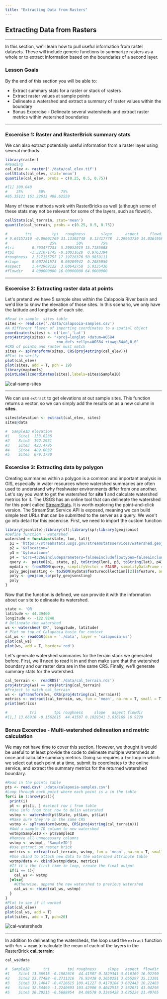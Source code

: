 ```yaml
---
title: "Extracting Data from Rasters"
---
```


## Extracting Data from Rasters

---

In this section, we'll learn how to pull useful information from raster datasets. These will include generic functions to summarize rasters as a whole or to extract information based on the boundaries of a second layer. 

### Lesson Goals

By the end of this section you will be able to: 
- Extract summary stats for a raster or stack of rasters
- Extract raster values at sample points
- Delineate a watershed and extract a summary of raster values within the boundary 
- Bonus Excercise - Delineate several watersheds and extract raster metrics within watershed boundaries

---

### Excercise 1: Raster and RasterBrick summary stats

We can also extract potentially useful information from a raster layer using several methods.

```r
library(raster)
#Reading
cal_elev <- raster('./data/cal_elev.tif')
cellStats(cal_elev, stat='mean')
quantile(cal_elev, probs = c(0.25, 0.5, 0.75))
```
```r
#[1] 300.048
#    25%       50%       75% 
#85.35121 161.22613 408.62559 
```

Many of these methods work with RasterBricks as well (although some of these stats may not be relevant for some of the layers, such as flowdir).

```r
cellStats(cal_terrain, stat='mean')
quantile(cal_terrain, probs = c(0.25, 0.5, 0.75))
```
```r
#        tri         tpi   roughness       slope      aspect     flowdir 
# 9.64157210 -0.09001769 31.13302748  0.12417778  3.29963730 34.03649593 
#                   25%         50%        75%
#tri        0.793477233  5.29052019 15.7185688
#tpi       -1.321671745 -0.10031628  0.9763394
#roughness  2.317155757 17.19726370 50.9859111
#slope      0.007261573  0.06209942  0.2085050
#aspect     1.442969122  3.60642750  5.0135436
#flowdir    4.000000000 16.00000000 64.0000000
```
---

### Excercise 2: Extracting raster data at points

Let's pretend we have 5 sample sites within the Calapooia River basin and we'd like to know the elevation of those sites. In this scenario, we only have the latitude and longitude of each site.

```r
#Read in sample  sites table
sites <- read.csv('./data/calapooia-samples.csv')
#A different flavor of importing coordinates to a spatial object
coordinates(sites) <- c('Lon','Lat') 
proj4string(sites) <- "+proj=longlat +datum=WGS84 
                       +no_defs +ellps=WGS84 +towgs84=0,0,0"
#CRS of points and raster must match
sites <- spTransform(sites, CRS(proj4string(cal_elev)))
#Plot to verify
plot(cal_elev)
plot(sites, add = T, pch = 19)
library(maptools)
pointLabel(coordinates(sites),labels=sites$SampleID)
```

![cal-samp-sites](../../../img/cal-samp-sites.png)

---

We can use `extract` to get elevations at out sample sites. This function returns a vector, so we can simply add the results on as a new column in **sites**.

```r
sites$elevation <- extract(cal_elev, sites)
sites@data
```
```r
#  SampleID elevation
#1    Site1  133.6236
#2    Site2  192.2931
#3    Site3  423.4795
#4    Site4  489.0032
#5    Site5  679.1790
```

### Excercise 3: Extracting data by polygon 

Creating summaries within a polygon is a common and important analysis in GIS, especially in water resources where watershed summaries are often used to understand why freshwater environments differ from one another. Let's say you want to get the watershed for **site 1** and calculate watershed metrics for it. The USGS has an online tool that can delineate the watershed for this point called [StreamStats](https://streamstats.usgs.gov/ss/). It is worth exploring the point-and-click version. The StreamStat Service API is exposed, meaning  we can build simple text URLs that can be submitted to the server as a query. We won't go into detail for this excercise. First, we need to import the custom function

```r
library(jsonlite);library(sf);library(sp);library(geojsonio)
#Define function - watershed
watershed = function(state, lon, lat){
  p1 = 'https://streamstats.usgs.gov/streamstatsservices/watershed.geojson?rcode='
  p2 = '&xlocation='
  p3 = '&ylocation='
  p4 = '&crs=4326&includeparameters=false&includeflowtypes=false&includefeatures=true&simplify=true'
  query <-  paste0(p1, state, p2, toString(lon), p3, toString(lat), p4)
  mydata <- fromJSON(query, simplifyVector = FALSE, simplifyDataFrame = FALSE)
  poly_geojsonsting <- toJSON(mydata$featurecollection[[2]]$feature, auto_unbox = TRUE)
  poly <- geojson_sp(poly_geojsonsting)
  poly
}
```

Now that the function is defined, we can provide it with the information about our site to delineate its watershed.

```r
state <- 'OR'
latitude <- 44.39460
longitude <- -122.9248
# Delineate the watershed
ws <- watershed('OR', longitude, latitude)
# Plot on top of Calapooia basin for context
cal_ws <- readOGR(dsn = './data', layer = 'calapooia-ws')
plot(cal_ws)
plot(ws, add = T, border='red')
```

Let's generate watershed summaries for the terrain stack we generated before. First, we'll need to read it in and then make sure that the watershed boundary and our raster data are in the same CRS. Finally, we'll generate summary stats for the watershed.

```r
cal_terrain <-  readRDS('./data/cal_terrain.rds')
proj4string(ws) == proj4string(cal_terrain)
#Project to match cal_terrain
ws <- spTransform(ws, CRS(proj4string(cal_terrain)))
metrics <- extract(cal_terrain, ws, fun = 'mean', na.rm = T, small = T)
print(metrics)
```

```r
#          tri        tpi roughness     slope   aspect flowdir
#[1,] 13.66916 -0.1562615  44.41507 0.1829341 3.616169 16.9229
```

### Bonus Excercise - Multi-watershed delineation and metric calculation

We may not have time to cover this section. However, we thought it would be useful to at least provide the code to delineate multiple watersheds at once and calculate summary metrics. Doing so requires a `for` loop in which we select out each point at a time, submit its coordinates to the online service, and extract the summary metrics for the returned watershed boundary.

```r
#Read in the points table
pts <- read.csv('./data/calapooia-samples.csv')
#Loop through each point where each point is a in the table
for(i in 1:nrow(pts)){
  print(i) 
  pt <- pts[i, ] #select row i from table
  #Use info from that row to delin watershed
  wstmp <- watershed(pt$State, pt$Lon, pt$Lat)
  #Make sure they're in the same CRS
  wstmp <- spTransform(wstmp, CRS(proj4string(cal_terrain)))
  #Add a sample ID column to new watershed
  wstmp$SampleID <- pt$SampleID
  #Remove all unnecessary columns
  wstmp <- wstmp[, 'SampleID']
  #Use extract on raster brick
  metrics <- extract(cal_terrain, wstmp, fun = 'mean', na.rm = T, small = T)
  #Use cbind to attach new data to the watershed attribute table
  wstmp@data <- cbind(wstmp@data, metrics)
  #If it's the first time in loop, create the final output
  if(i == 1){
    cal_ws <- wstmp
  }else{
    #Otherwise, append the new watershed to previous watershed
    cal_ws <- rbind(cal_ws, wstmp)
  }
} 
#Plot to see if it worked
plot(cal_elev)
plot(cal_ws, add = T)
plot(sites, add = T, pch=20)
```

![cal-watersheds](../../../img/cal-watersheds.png)

---

In addition to delineating the watersheds, the loop used the `extract` function with `fun = mean` to calculate the mean of each of the layers in the RasterBrick **cal_terrain**:

```r
cal_ws@data
```
```r
#  SampleID      tri        tpi roughness     slope   aspect  flowdir
#1    Site1 13.66916 -0.1562616  44.41507 0.1829341 3.616169 16.92290
#2    Site2 23.77488 -0.2711316  76.93438 0.3058251 3.055297 35.13301
#3    Site3 33.14047 -0.4726615 109.41227 0.4170104 3.682443 10.22483
#4    Site4 32.54499 -1.2240693 103.42906 0.4042515 2.562071 41.04296
#5    Site5 26.20215 -0.5688954  84.08578 0.3346428 3.625224 21.49765
```






